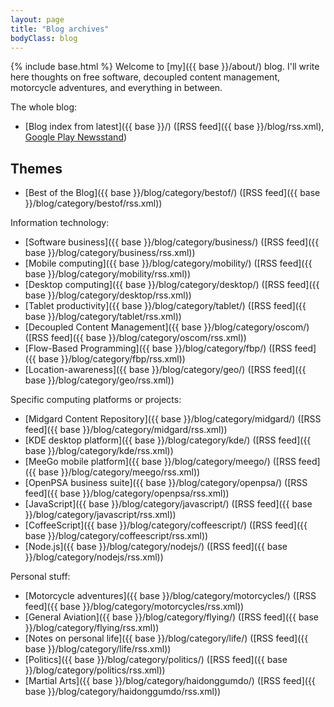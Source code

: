 ```yaml
---
layout: page
title: "Blog archives"
bodyClass: blog
---
```

{% include base.html %}
Welcome to [my]({{ base }}/about/) blog. I'll write here thoughts on free software, decoupled content management, motorcycle adventures, and everything in between.

The whole blog:

* [Blog index from latest]({{ base }}/) ([RSS feed]({{ base }}/blog/rss.xml), [Google Play Newsstand](http://www.google.com/producer/editions/CAow6-vZBw/henri_bergius))

## Themes

* [Best of the Blog]({{ base }}/blog/category/bestof/) ([RSS feed]({{ base }}/blog/category/bestof/rss.xml))

Information technology:

* [Software business]({{ base }}/blog/category/business/) ([RSS feed]({{ base }}/blog/category/business/rss.xml))
* [Mobile computing]({{ base }}/blog/category/mobility/) ([RSS feed]({{ base }}/blog/category/mobility/rss.xml))
* [Desktop computing]({{ base }}/blog/category/desktop/) ([RSS feed]({{ base }}/blog/category/desktop/rss.xml))
* [Tablet productivity]({{ base }}/blog/category/tablet/) ([RSS feed]({{ base }}/blog/category/tablet/rss.xml))
* [Decoupled Content Management]({{ base }}/blog/category/oscom/) ([RSS feed]({{ base }}/blog/category/oscom/rss.xml))
* [Flow-Based Programming]({{ base }}/blog/category/fbp/) ([RSS feed]({{ base }}/blog/category/fbp/rss.xml))
* [Location-awareness]({{ base }}/blog/category/geo/) ([RSS feed]({{ base }}/blog/category/geo/rss.xml))

Specific computing platforms or projects:

* [Midgard Content Repository]({{ base }}/blog/category/midgard/) ([RSS feed]({{ base }}/blog/category/midgard/rss.xml))
* [KDE desktop platform]({{ base }}/blog/category/kde/) ([RSS feed]({{ base }}/blog/category/kde/rss.xml))
* [MeeGo mobile platform]({{ base }}/blog/category/meego/) ([RSS feed]({{ base }}/blog/category/meego/rss.xml))
* [OpenPSA business suite]({{ base }}/blog/category/openpsa/) ([RSS feed]({{ base }}/blog/category/openpsa/rss.xml))
* [JavaScript]({{ base }}/blog/category/javascript/) ([RSS feed]({{ base }}/blog/category/javascript/rss.xml))
* [CoffeeScript]({{ base }}/blog/category/coffeescript/) ([RSS feed]({{ base }}/blog/category/coffeescript/rss.xml))
* [Node.js]({{ base }}/blog/category/nodejs/) ([RSS feed]({{ base }}/blog/category/nodejs/rss.xml))

Personal stuff:

* [Motorcycle adventures]({{ base }}/blog/category/motorcycles/) ([RSS feed]({{ base }}/blog/category/motorcycles/rss.xml))
* [General Aviation]({{ base }}/blog/category/flying/) ([RSS feed]({{ base }}/blog/category/flying/rss.xml))
* [Notes on personal life]({{ base }}/blog/category/life/) ([RSS feed]({{ base }}/blog/category/life/rss.xml))
* [Politics]({{ base }}/blog/category/politics/) ([RSS feed]({{ base }}/blog/category/politics/rss.xml))
* [Martial Arts]({{ base }}/blog/category/haidonggumdo/) ([RSS feed]({{ base }}/blog/category/haidonggumdo/rss.xml))
